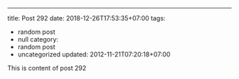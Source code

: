 ---
title: Post 292
date: 2018-12-26T17:53:35+07:00
tags:
  - random post
  - null
category:
  - random post
  - uncategorized
updated: 2012-11-21T07:20:18+07:00

This is content of post 292